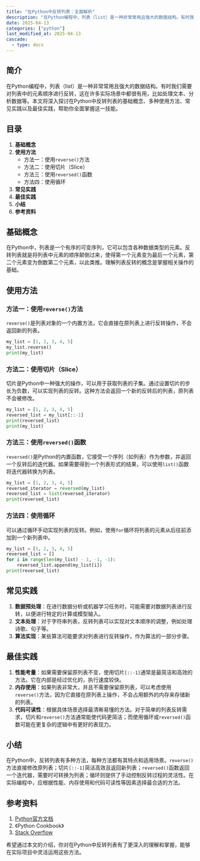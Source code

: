 ```yaml
---
title: "在Python中反转列表：全面解析"
description: "在Python编程中，列表（list）是一种非常常用且强大的数据结构。有时我们需要对列表中的元素顺序进行反转，这在许多实际场景中都很有用，比如处理文本、分析数据等。本文将深入探讨在Python中反转列表的基础概念、多种使用方法、常见实践以及最佳实践，帮助你全面掌握这一技能。"
date: 2025-04-13
categories: ["python"]
last_modified_at: 2025-04-13
cascade:
  - type: docs
---
```



## 简介
在Python编程中，列表（list）是一种非常常用且强大的数据结构。有时我们需要对列表中的元素顺序进行反转，这在许多实际场景中都很有用，比如处理文本、分析数据等。本文将深入探讨在Python中反转列表的基础概念、多种使用方法、常见实践以及最佳实践，帮助你全面掌握这一技能。

<!-- more -->
## 目录
1. **基础概念**
2. **使用方法**
    - 方法一：使用`reverse()`方法
    - 方法二：使用切片（Slice）
    - 方法三：使用`reversed()`函数
    - 方法四：使用循环
3. **常见实践**
4. **最佳实践**
5. **小结**
6. **参考资料**

## 基础概念
在Python中，列表是一个有序的可变序列，它可以包含各种数据类型的元素。反转列表就是将列表中元素的顺序颠倒过来，使得第一个元素变为最后一个元素，第二个元素变为倒数第二个元素，以此类推。理解列表反转的概念是掌握相关操作的基础。

## 使用方法

### 方法一：使用`reverse()`方法
`reverse()`是列表对象的一个内置方法，它会直接在原列表上进行反转操作，不会返回新的列表。

```python
my_list = [1, 2, 3, 4, 5]
my_list.reverse()
print(my_list) 
```

### 方法二：使用切片（Slice）
切片是Python中一种强大的操作，可以用于获取列表的子集。通过设置切片的步长为负数，可以实现列表的反转。这种方法会返回一个新的反转后的列表，原列表不会被修改。

```python
my_list = [1, 2, 3, 4, 5]
reversed_list = my_list[::-1]
print(reversed_list) 
print(my_list) 
```

### 方法三：使用`reversed()`函数
`reversed()`是Python的内置函数，它接受一个序列（如列表）作为参数，并返回一个反转后的迭代器。如果需要得到一个列表形式的结果，可以使用`list()`函数将迭代器转换为列表。

```python
my_list = [1, 2, 3, 4, 5]
reversed_iterator = reversed(my_list)
reversed_list = list(reversed_iterator)
print(reversed_list) 
```

### 方法四：使用循环
可以通过循环手动实现列表的反转。例如，使用`for`循环将列表的元素从后往前添加到一个新列表中。

```python
my_list = [1, 2, 3, 4, 5]
reversed_list = []
for i in range(len(my_list) - 1, -1, -1):
    reversed_list.append(my_list[i])
print(reversed_list) 
```

## 常见实践
1. **数据预处理**：在进行数据分析或机器学习任务时，可能需要对数据列表进行反转，以便进行特定的计算或模型输入。
2. **文本处理**：对于字符串列表，反转列表可以实现对文本顺序的调整，例如处理诗歌、句子等。
3. **算法实现**：某些算法可能要求对列表进行反转操作，作为算法的一部分步骤。

## 最佳实践
1. **性能考量**：如果需要保留原列表不变，使用切片`[::-1]`通常是最简洁和高效的方法。它在内部是经过优化的，执行速度较快。
2. **内存使用**：如果列表非常大，并且不需要保留原列表，可以考虑使用`reverse()`方法，因为它直接在原列表上操作，不会占用额外的内存来存储新的列表。
3. **代码可读性**：根据具体场景选择最清晰易懂的方法。对于简单的列表反转需求，切片和`reverse()`方法通常能使代码更简洁；而使用循环或`reversed()`函数可能在更复杂的逻辑中有更好的表现力。

## 小结
在Python中，反转列表有多种方法，每种方法都有其特点和适用场景。`reverse()`方法直接修改原列表；切片`[::-1]`简洁高效且返回新列表；`reversed()`函数返回一个迭代器，需要时可转换为列表；循环则提供了手动控制反转过程的灵活性。在实际编程中，应根据性能、内存使用和代码可读性等因素选择最合适的方法。

## 参考资料
1. [Python官方文档](https://docs.python.org/3/)
2. 《Python Cookbook》
3. [Stack Overflow](https://stackoverflow.com/)

希望通过本文的介绍，你对在Python中反转列表有了更深入的理解和掌握，能够在实际项目中灵活运用这些方法。  